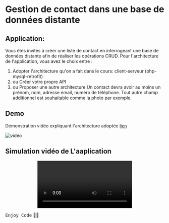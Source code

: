 # Gestion de contact dans une base de données distante

## Application:
Vous êtes invités à créer une liste de contact en interrogeant une base de données distante afin de réaliser les opérations CRUD. Pour l'architecture de l'application, vous avez le choix entre :
  1. Adopter l'architecture qu'on a fait dans le cours: client-serveur (php-mysql-retrofit) 
  2. ou Créer votre propre API
  3. ou Proposer une autre architecture
   Un contact devra avoir au moins un prénom, nom, adresse email, numéro de téléphone. Tout autre champ additionnel est souhaitable comme la photo par exemple.

## Demo
Démonstration vidéo expliquant l'architecture adoptée  <a href="https://youtu.be/oYyRfkGSGUs"> lien </a>

![vidéo](https://youtu.be/DBpzxVnXK3M)

## Simulation vidéo de L'aaplication
<div align="center">  
<video src="https://user-images.githubusercontent.com/92756846/235222188-1a1d6a38-f995-4288-823f-f5bef0408724.mp4">
</div>

<kbd>Enjoy Code</kbd> 👨‍💻
